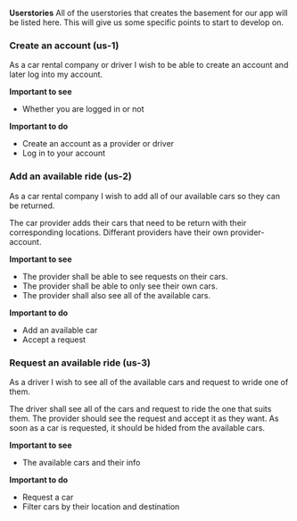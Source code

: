 **Userstories**
All of the userstories that creates the basement for our app will be listed here. This will give us some specific points to start to develop on.

<h3>Create an account (us-1)</h3>

As a car rental company or driver I wish to be able to create an account and later log into my account.


**Important to see**
* Whether you are logged in or not

**Important to do**
* Create an account as a provider or driver
* Log in to your account


<h3> Add an available ride (us-2)</h3>

As a car rental company I wish to add all of our available cars so they can be returned. 

The car provider adds their cars that need to be return with their corresponding locations. Differant providers have their own provider-account.

**Important to see**
* The provider shall be able to see requests on their cars.
* The provider shall be able to only see their own cars.
* The provider shall also see all of the available cars.

**Important to do**
* Add an available car
* Accept a request


<h3> Request an available ride (us-3)</h3>

As a driver I wish to see all of the available cars and request to wride one of them.

The driver shall see all of the cars and request to ride the one that suits them. The provider should see the request and accept it as they want.
As soon as a car is requested, it should be hided from the available cars.

**Important to see**
* The available cars and their info

**Important to do**
* Request a car
* Filter cars by their location and destination
